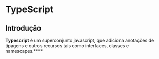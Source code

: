 # TypeScript

## Introdução

**Typescript** é um superconjunto javascript, que adiciona anotações de tipagens e outros recursos tais como interfaces, classes e namescapes.****
